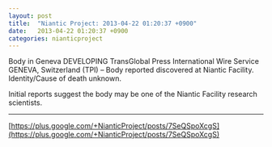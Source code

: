 ```yaml
---
layout: post
title:  "Niantic Project: 2013-04-22 01:20:37 +0900"
date:   2013-04-22 01:20:37 +0900
categories: nianticproject
---
```

Body in Geneva
DEVELOPING
TransGlobal Press International Wire Service
GENEVA, Switzerland (TPI) – Body reported discovered at Niantic Facility. Identity/Cause of death unknown.

Initial reports suggest the body may be one of the Niantic Facility research scientists.
- - -
[https://plus.google.com/+NianticProject/posts/7SeQSpoXcgS](https://plus.google.com/+NianticProject/posts/7SeQSpoXcgS)
